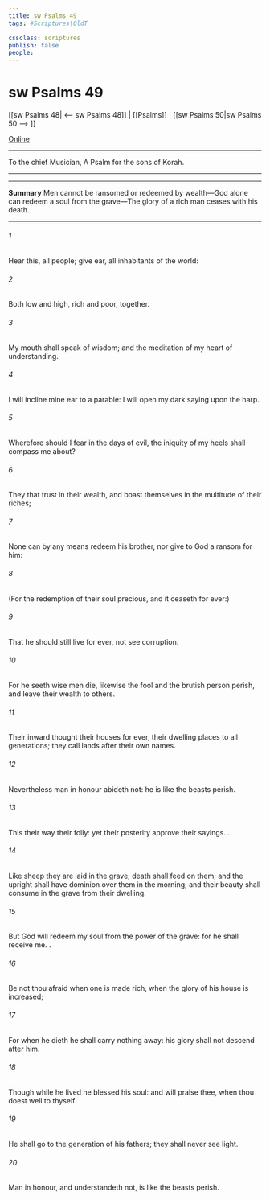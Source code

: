 ```yaml
---
title: sw Psalms 49
tags: #Scriptures\OldT

cssclass: scriptures
publish: false
people:
---
```


# sw Psalms 49
[[sw Psalms 48| <-- sw Psalms 48]] | [[Psalms]] | [[sw Psalms 50|sw Psalms 50 --> ]]

[Online](https://churchofjesuschrist.org/study/scriptures/ot/ps/49?lang=eng)

---
To the chief Musician, A Psalm for the sons of Korah.

---

---
__Summary__
Men cannot be ransomed or redeemed by wealth—God alone can redeem a soul from the grave—The glory of a rich man ceases with his death.

---
###### 1 
Hear this, all  people; give ear, all  inhabitants of the world:

###### 2 
Both low and high, rich and poor, together.

###### 3 
My mouth shall speak of wisdom; and the meditation of my heart  of understanding.

###### 4 
I will incline mine ear to a parable: I will open my dark saying upon the harp.

###### 5 
Wherefore should I fear in the days of evil,  the iniquity of my heels shall compass me about?

###### 6 
They that trust in their wealth, and boast themselves in the multitude of their riches;

###### 7 
None  can by any means redeem his brother, nor give to God a ransom for him:

###### 8 
(For the redemption of their soul  precious, and it ceaseth for ever:)

###### 9 
That he should still live for ever,  not see corruption.

###### 10 
For he seeth  wise men die, likewise the fool and the brutish person perish, and leave their wealth to others.

###### 11 
Their inward thought  their houses  for ever,  their dwelling places to all generations; they call  lands after their own names.

###### 12 
Nevertheless man  in honour abideth not: he is like the beasts  perish.

###### 13 
This their way  their folly: yet their posterity approve their sayings. .

###### 14 
Like sheep they are laid in the grave; death shall feed on them; and the upright shall have dominion over them in the morning; and their beauty shall consume in the grave from their dwelling.

###### 15 
But God will redeem my soul from the power of the grave: for he shall receive me. .

###### 16 
Be not thou afraid when one is made rich, when the glory of his house is increased;

###### 17 
For when he dieth he shall carry nothing away: his glory shall not descend after him.

###### 18 
Though while he lived he blessed his soul: and  will praise thee, when thou doest well to thyself.

###### 19 
He shall go to the generation of his fathers; they shall never see light.

###### 20 
Man  in honour, and understandeth not, is like the beasts  perish.

